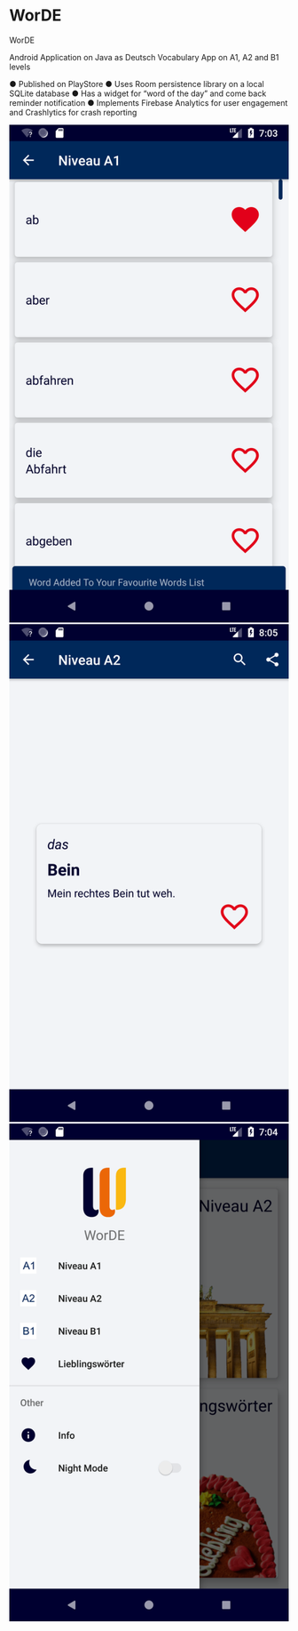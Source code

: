 # WorDE
WorDE

Android Application on Java as Deutsch Vocabulary App on A1, A2 and B1 levels

● Published on PlayStore
● Uses Room persistence library on a local SQLite database
● Has a widget for “word of the day” and come back reminder notification
● Implements Firebase Analytics for user engagement and Crashlytics for crash reporting

![Main](PhoneA1List.png)
![Detail](PhoneDetail.png)
![Drawer](PhoneDrawer.png)

